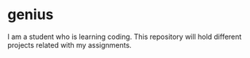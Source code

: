 # genius
I am a student who is learning coding.
This repository will hold different projects
related with my assignments.
